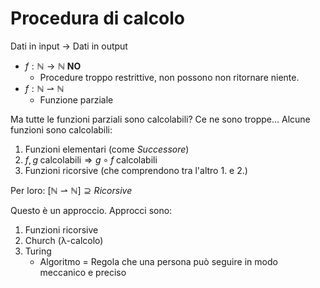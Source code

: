 # Procedura di calcolo

Dati in input -> Dati in output

- $f: \mathbb{N} \rightarrow \mathbb{N}$ **NO**
    - Procedure troppo restrittive, non possono non ritornare niente.
- $f: \mathbb{N} \rightharpoonup \mathbb{N}$
    - Funzione parziale

Ma tutte le funzioni parziali sono calcolabili? Ce ne sono troppe… Alcune funzioni sono calcolabili:

1. Funzioni elementari (come $Successore$)
2. $f,g \; \text{calcolabili} \Rightarrow g \circ f \; \text{calcolabili}$
3. Funzioni ricorsive (che comprendono tra l'altro 1. e 2.)

Per loro: $[\mathbb{N} \rightharpoonup \mathbb{N}] \supseteq Ricorsive$

Questo è un approccio. Approcci sono:

1. Funzioni ricorsive
2. Church (λ-calcolo)
3. Turing
    - Algoritmo = Regola che una persona può seguire in modo meccanico e preciso